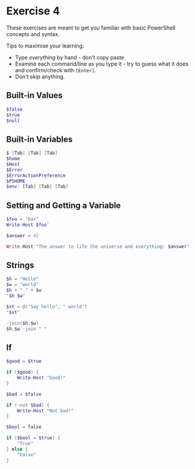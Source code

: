 # Exercise 4

These exercises are meant to get you familiar with basic PowerShell concepts and syntax.

Tips to maximise your learning:

- Type *everything* by hand - don't copy paste.
- Examine each command/line as you type it - try to guess what it does and confirm/check with `[Enter]`.
- Don't skip anything.

## Built-in Values

```powershell
$false
$true
$null
```

## Built-in Variables

```powershell
$ [Tab] [Tab] [Tab]
$home
$Host
$Error
$ErrorActionPreference
$PSHOME
$env: [Tab] [Tab] [Tab]
```

## Setting and Getting a Variable

```powershell
$foo = "bar"
Write-Host $foo`

$answer = 42

Write-Host "The answer to life the universe and everything: $answer"
```

## Strings

```powershell
$h = "Hello"
$w = "world"
$h + " " + $w
"$h $w"

$st = @("Say hello", " world")
"$st"

-join($h,$w)
$h,$w -join " "
```

## If

```powershell
$good = $true

if ($good) {
    Write-Host "Good!"
}

$bad = $false

if (-not $bad) {
    Write-Host "Not bad!"
}

$bool = false

if ($bool = $true) {
    "True"
} else {
    "False"
}
```
